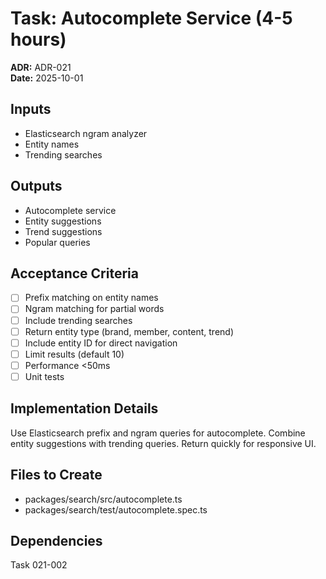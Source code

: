 # Task: Autocomplete Service (4-5 hours)
**ADR:** ADR-021  
**Date:** 2025-10-01

## Inputs
- Elasticsearch ngram analyzer
- Entity names
- Trending searches

## Outputs
- Autocomplete service
- Entity suggestions
- Trend suggestions
- Popular queries

## Acceptance Criteria
- [ ] Prefix matching on entity names
- [ ] Ngram matching for partial words
- [ ] Include trending searches
- [ ] Return entity type (brand, member, content, trend)
- [ ] Include entity ID for direct navigation
- [ ] Limit results (default 10)
- [ ] Performance <50ms
- [ ] Unit tests

## Implementation Details
Use Elasticsearch prefix and ngram queries for autocomplete. Combine entity suggestions with trending queries. Return quickly for responsive UI.

## Files to Create
- packages/search/src/autocomplete.ts
- packages/search/test/autocomplete.spec.ts

## Dependencies
Task 021-002